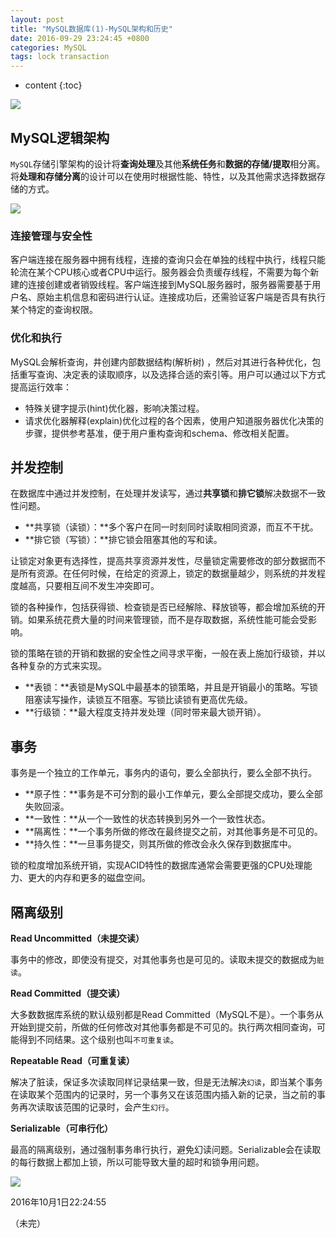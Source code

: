 ```yaml
---
layout: post
title: "MySQL数据库(1)-MySQL架构和历史"
date: 2016-09-29 23:24:45 +0800
categories: MySQL
tags: lock transaction
---
```

* content
{:toc}

![](http://i.imgur.com/TxPjy6g.jpg)










## MySQL逻辑架构 ##


`MySQL`存储引擎架构的设计将**查询处理**及其他**系统任务**和**数据的存储/提取**相分离。将**处理和存储分离**的设计可以在使用时根据性能、特性，以及其他需求选择数据存储的方式。


![](http://i.imgur.com/bVNZOSl.png)

### 连接管理与安全性 ###

客户端连接在服务器中拥有线程，连接的查询只会在单独的线程中执行，线程只能轮流在某个CPU核心或者CPU中运行。服务器会负责缓存线程，不需要为每个新建的连接创建或者销毁线程。客户端连接到MySQL服务器时，服务器需要基于用户名、原始主机信息和密码进行认证。连接成功后，还需验证客户端是否具有执行某个特定的查询权限。


### 优化和执行 ###

MySQL会解析查询，井创建内部数据结构(解析树) ，然后对其进行各种优化，包括重写查询、决定表的读取顺序，以及选择合适的索引等。用户可以通过以下方式提高运行效率：

- 特殊关键字提示(hint)优化器，影响决策过程。
- 请求优化器解释(explain)优化过程的各个因素，使用户知道服务器优化决策的步骤，提供参考基准，便于用户重构查询和schema、修改相关配置。


## 并发控制 ##


在数据库中通过并发控制，在处理并发读写，通过**共享锁**和**排它锁**解决数据不一致性问题。

- **共享锁（读锁）：**多个客户在同一时刻同时读取相同资源，而互不干扰。
- **排它锁（写锁）：**排它锁会阻塞其他的写和读。


让锁定对象更有选择性，提高共享资源并发性，尽量锁定需要修改的部分数据而不是所有资源。在任何时候，在给定的资源上，锁定的数据量越少，则系统的并发程度越高，只要相互间不发生冲突即可。

锁的各种操作，包括获得锁、检查锁是否已经解除、释放锁等，都会增加系统的开销。如果系统花费大量的时间来管理锁，而不是存取数据，系统性能可能会受影响。

锁的策略在锁的开销和数据的安全性之间寻求平衡，一般在表上施加行级锁，并以各种复杂的方式来实现。

- **表锁：**表锁是MySQL中最基本的锁策略，并且是开销最小的策略。写锁阻塞读写操作，读锁互不阻塞。写锁比读锁有更高优先级。
- **行级锁：**最大程度支持并发处理（同时带来最大锁开销）。



## 事务 ##


事务是一个独立的工作单元，事务内的语句，要么全部执行，要么全部不执行。


- **原子性：**事务是不可分割的最小工作单元，要么全部提交成功，要么全部失败回滚。
- **一致性：**从一个一致性的状态转换到另外一个一致性状态。
- **隔离性：**一个事务所做的修改在最终提交之前，对其他事务是不可见的。
- **持久性：**一旦事务提交，则其所做的修改会永久保存到数据库中。

锁的粒度增加系统开销，实现ACID特性的数据库通常会需要更强的CPU处理能力、更大的内存和更多的磁盘空间。


## 隔离级别 ##

**Read Uncommitted（未提交读）**

事务中的修改，即使没有提交，对其他事务也是可见的。读取未提交的数据成为`脏读`。


**Read Committed（提交读）**

大多数数据库系统的默认级别都是Read Committed（MySQL不是）。一个事务从开始到提交前，所做的任何修改对其他事务都是不可见的。执行两次相同查询，可能得到不同结果。这个级别也叫`不可重复读`。

**Repeatable Read（可重复读）**

解决了脏读，保证多次读取同样记录结果一致，但是无法解决`幻读`，即当某个事务在读取某个范围内的记录时，另一个事务又在该范围内插入新的记录，当之前的事务再次读取该范围的记录时，会产生`幻行`。

**Serializable（可串行化）**

最高的隔离级别，通过强制事务串行执行，避免幻读问题。Serializable会在读取的每行数据上都加上锁，所以可能导致大量的超时和锁争用问题。



![](http://i.imgur.com/pH9DIWo.png)




2016年10月1日22:24:55

（未完）














